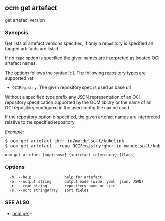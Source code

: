 ## ocm get artefact

get artefact version

### Synopsis


Get lists all artefact versions specified, if only a repository is specified
all tagged artefacts are listed.

If no <code>repo</code> option is specified the given names are interpreted 
as located OCI artefact names. 

The options follows the syntax [<repotype>::]<repospec>. The following
repository types are supported yet:
- <code>OCIRegistry</code>: The given repository spec is used as base url

Without a specified type prefix any JSON representation of an OCI repository
specification supported by the OCM library or the name of an OCI repository
configured in the used config file can be used.

If the repository option is specified, the given artefact names are interpreted
relative to the specified repository.

*Example:*
<pre>
$ ocm get artefact ghcr.io/mandelsoft/kubelink
$ ocm get artefact --repo OCIRegistry:ghcr.io mandelsoft/kubelink
</pre>


```
ocm get artefact [<options>] {<artefact-reference>} [flags]
```

### Options

```
  -h, --help               help for artefact
  -o, --output string      output mode (wide, yaml, json, JSON)
  -r, --repo string        repository name or spec
  -s, --sort stringArray   sort fields
```

### SEE ALSO

* [ocm get](ocm_get.md)	 - 

